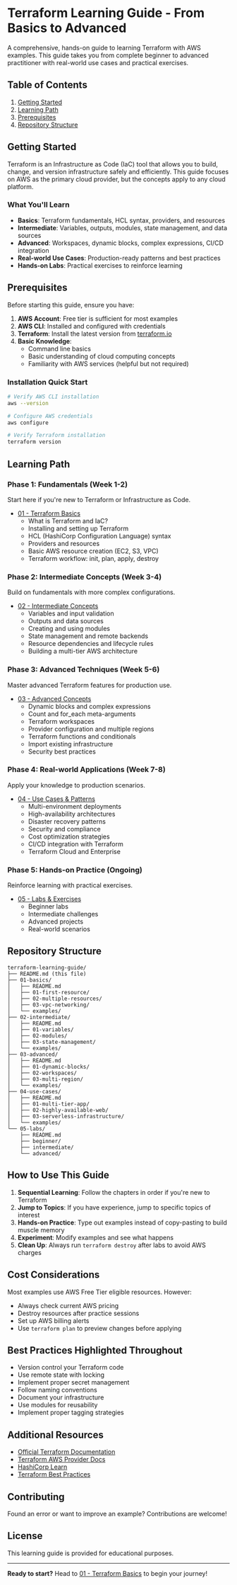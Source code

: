 # Terraform Learning Guide - From Basics to Advanced

A comprehensive, hands-on guide to learning Terraform with AWS examples. This guide takes you from complete beginner to advanced practitioner with real-world use cases and practical exercises.

## Table of Contents

1. [Getting Started](#getting-started)
2. [Learning Path](#learning-path)
3. [Prerequisites](#prerequisites)
4. [Repository Structure](#repository-structure)

## Getting Started

Terraform is an Infrastructure as Code (IaC) tool that allows you to build, change, and version infrastructure safely and efficiently. This guide focuses on AWS as the primary cloud provider, but the concepts apply to any cloud platform.

### What You'll Learn

- **Basics**: Terraform fundamentals, HCL syntax, providers, and resources
- **Intermediate**: Variables, outputs, modules, state management, and data sources
- **Advanced**: Workspaces, dynamic blocks, complex expressions, CI/CD integration
- **Real-world Use Cases**: Production-ready patterns and best practices
- **Hands-on Labs**: Practical exercises to reinforce learning

## Prerequisites

Before starting this guide, ensure you have:

1. **AWS Account**: Free tier is sufficient for most examples
2. **AWS CLI**: Installed and configured with credentials
3. **Terraform**: Install the latest version from [terraform.io](https://www.terraform.io/downloads)
4. **Basic Knowledge**:
   - Command line basics
   - Basic understanding of cloud computing concepts
   - Familiarity with AWS services (helpful but not required)

### Installation Quick Start

```bash
# Verify AWS CLI installation
aws --version

# Configure AWS credentials
aws configure

# Verify Terraform installation
terraform version
```

## Learning Path

### Phase 1: Fundamentals (Week 1-2)
Start here if you're new to Terraform or Infrastructure as Code.

- [01 - Terraform Basics](./01-basics/README.md)
  - What is Terraform and IaC?
  - Installing and setting up Terraform
  - HCL (HashiCorp Configuration Language) syntax
  - Providers and resources
  - Basic AWS resource creation (EC2, S3, VPC)
  - Terraform workflow: init, plan, apply, destroy

### Phase 2: Intermediate Concepts (Week 3-4)
Build on fundamentals with more complex configurations.

- [02 - Intermediate Concepts](./02-intermediate/README.md)
  - Variables and input validation
  - Outputs and data sources
  - Creating and using modules
  - State management and remote backends
  - Resource dependencies and lifecycle rules
  - Building a multi-tier AWS architecture

### Phase 3: Advanced Techniques (Week 5-6)
Master advanced Terraform features for production use.

- [03 - Advanced Concepts](./03-advanced/README.md)
  - Dynamic blocks and complex expressions
  - Count and for_each meta-arguments
  - Terraform workspaces
  - Provider configuration and multiple regions
  - Terraform functions and conditionals
  - Import existing infrastructure
  - Security best practices

### Phase 4: Real-world Applications (Week 7-8)
Apply your knowledge to production scenarios.

- [04 - Use Cases & Patterns](./04-use-cases/README.md)
  - Multi-environment deployments
  - High-availability architectures
  - Disaster recovery patterns
  - Security and compliance
  - Cost optimization strategies
  - CI/CD integration with Terraform
  - Terraform Cloud and Enterprise

### Phase 5: Hands-on Practice (Ongoing)
Reinforce learning with practical exercises.

- [05 - Labs & Exercises](./05-labs/README.md)
  - Beginner labs
  - Intermediate challenges
  - Advanced projects
  - Real-world scenarios

## Repository Structure

```
terraform-learning-guide/
├── README.md (this file)
├── 01-basics/
│   ├── README.md
│   ├── 01-first-resource/
│   ├── 02-multiple-resources/
│   ├── 03-vpc-networking/
│   └── examples/
├── 02-intermediate/
│   ├── README.md
│   ├── 01-variables/
│   ├── 02-modules/
│   ├── 03-state-management/
│   └── examples/
├── 03-advanced/
│   ├── README.md
│   ├── 01-dynamic-blocks/
│   ├── 02-workspaces/
│   ├── 03-multi-region/
│   └── examples/
├── 04-use-cases/
│   ├── README.md
│   ├── 01-multi-tier-app/
│   ├── 02-highly-available-web/
│   ├── 03-serverless-infrastructure/
│   └── examples/
└── 05-labs/
    ├── README.md
    ├── beginner/
    ├── intermediate/
    └── advanced/
```

## How to Use This Guide

1. **Sequential Learning**: Follow the chapters in order if you're new to Terraform
2. **Jump to Topics**: If you have experience, jump to specific topics of interest
3. **Hands-on Practice**: Type out examples instead of copy-pasting to build muscle memory
4. **Experiment**: Modify examples and see what happens
5. **Clean Up**: Always run `terraform destroy` after labs to avoid AWS charges

## Cost Considerations

Most examples use AWS Free Tier eligible resources. However:

- Always check current AWS pricing
- Destroy resources after practice sessions
- Set up AWS billing alerts
- Use `terraform plan` to preview changes before applying

## Best Practices Highlighted Throughout

- Version control your Terraform code
- Use remote state with locking
- Implement proper secret management
- Follow naming conventions
- Document your infrastructure
- Use modules for reusability
- Implement proper tagging strategies

## Additional Resources

- [Official Terraform Documentation](https://www.terraform.io/docs)
- [Terraform AWS Provider Docs](https://registry.terraform.io/providers/hashicorp/aws/latest/docs)
- [HashiCorp Learn](https://learn.hashicorp.com/terraform)
- [Terraform Best Practices](https://www.terraform-best-practices.com/)

## Contributing

Found an error or want to improve an example? Contributions are welcome!

## License

This learning guide is provided for educational purposes.

---

**Ready to start?** Head to [01 - Terraform Basics](./01-basics/README.md) to begin your journey!
